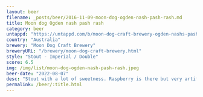 ```yaml
---
layout: beer
filename: _posts/beer/2016-11-09-moon-dog-ogden-nash-pash-rash.md
title: Moon dog Ogden nash pash rash
category: beer
untappd: "https://untappd.com/b/moon-dog-craft-brewery-ogden-nashs-pash-rash/1101667"
country: "Australia"
brewery: "Moon Dog Craft Brewery"
breweryURL: "/brewery/moon-dog-craft-brewery.html"
style: "Stout - Imperial / Double"
score: 6.5
img: /img/list/moon-dog-ogden-nash-pash-rash.jpeg
beer-date: "2022-08-07"
desc: "Stout with a lot of sweetness. Raspberry is there but very artificial"
permalink: /beer/:title.html
---
```

